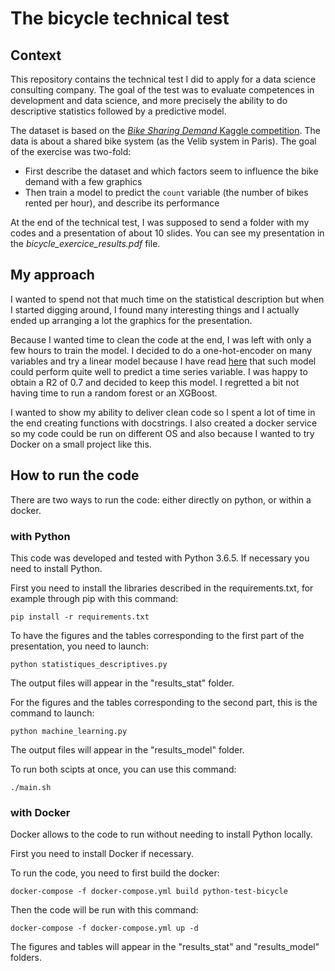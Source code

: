 # The bicycle technical test

## Context

This repository contains the technical test I did to apply for a data science consulting company. The goal of the test was to evaluate competences in development and data science, and more precisely the ability to do descriptive statistics followed by a predictive model.

The dataset is based on the [_Bike Sharing Demand_ Kaggle competition](https://www.kaggle.com/c/bike-sharing-demand). The data is about a shared bike system (as the Velib system in Paris). The goal of the exercise was two-fold:
* First describe the dataset and which factors seem to influence the bike demand with a few graphics
* Then train a model to predict the `count` variable (the number of bikes rented per hour), and describe its performance

At the end of the technical test, I was supposed to send a folder with my codes and a presentation of about 10 slides. You can see my presentation in the _bicycle_exercice_results.pdf_ file.

## My approach

I wanted to spend not that much time on the statistical description but when I started digging around, I found many interesting things and I actually ended up arranging a lot the graphics for the presentation.

Because I wanted time to clean the code at the end, I was left with only a few hours to train the model. I decided to do a one-hot-encoder on many variables and try a linear model because I have read [here](https://www.eyrolles.com/Informatique/Livre/data-science-fondamentaux-et-etudes-de-cas-9782212142433/) that such model could perform quite well to predict a time series variable. I was happy to obtain a R2 of 0.7 and decided to keep this model. I regretted a bit not having time to run a random forest or an XGBoost.

I wanted to show my ability to deliver clean code so I spent a lot of time in the end creating functions with docstrings. I also created a docker service so my code could be run on different OS and also because I wanted to try Docker on a small project like this.

## How to run the code

There are two ways to run the code: either directly on python, or within a docker.

### with Python

This code was developed and tested with Python 3.6.5. If necessary you need to install Python.

First you need to install the libraries described in the requirements.txt, for example through pip with this command:
```
pip install -r requirements.txt
```

To have the figures and the tables corresponding to the first part of the presentation, you need to launch:
```
python statistiques_descriptives.py
```
The output files will appear in the "results_stat" folder.

For the figures and the tables corresponding to the second part, this is the command to launch:
```
python machine_learning.py
```
The output files will appear in the "results_model" folder.

To run both scipts at once, you can use this command:
```
./main.sh
```

### with Docker

Docker allows to the code to run without needing to install Python locally.

First you need to install Docker if necessary.

To run the code, you need to first build the docker:
```
docker-compose -f docker-compose.yml build python-test-bicycle
```

Then the code will be run with this command:
```
docker-compose -f docker-compose.yml up -d
```

The figures and tables will appear in the "results_stat" and "results_model" folders.
